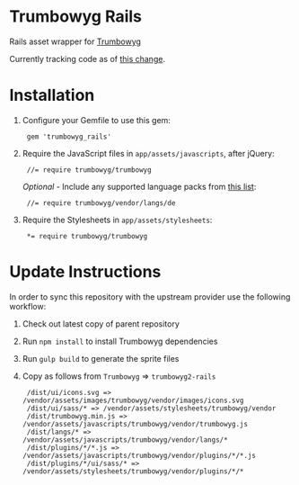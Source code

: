 Trumbowyg Rails
==============

Rails asset wrapper for [Trumbowyg](https://github.com/Alex-D/Trumbowyg)

Currently tracking code as of [this change](https://github.com/Alex-D/Trumbowyg/blob/45372130776111c7abe66d7a75c1ebb3a96ea264/package.json#L5).

Installation
============

1. Configure your Gemfile to use this gem:

        gem 'trumbowyg_rails'

2. Require the JavaScript files in `app/assets/javascripts`, after jQuery:

        //= require trumbowyg/trumbowyg

   *Optional* - Include any supported language packs from [this list](https://github.com/Alex-D/Trumbowyg/tree/develop/src/langs):

        //= require trumbowyg/vendor/langs/de

3. Require the Stylesheets in `app/assets/stylesheets`:

        *= require trumbowyg/trumbowyg

Update Instructions
===================

In order to sync this repository with the upstream provider use the following workflow:

1. Check out latest copy of parent repository
2. Run `npm install` to install Trumbowyg dependencies
3. Run `gulp build` to generate the sprite files
4. Copy as follows from `Trumbowyg` => `trumbowyg2-rails`

        /dist/ui/icons.svg => /vendor/assets/images/trumbowyg/vendor/images/icons.svg
        /dist/ui/sass/* => /vendor/assets/stylesheets/trumbowyg/vendor
        /dist/trumbowyg.min.js => /vendor/assets/javascripts/trumbowyg/vendor/trumbowyg.js
        /dist/langs/* => /vendor/assets/javascripts/trumbowyg/vendor/langs/*
        /dist/plugins/*/*.js => /vendor/assets/javascripts/trumbowyg/vendor/plugins/*/*.js
        /dist/plugins/*/ui/sass/* => /vendor/assets/stylesheets/trumbowyg/vendor/plugins/*/*
